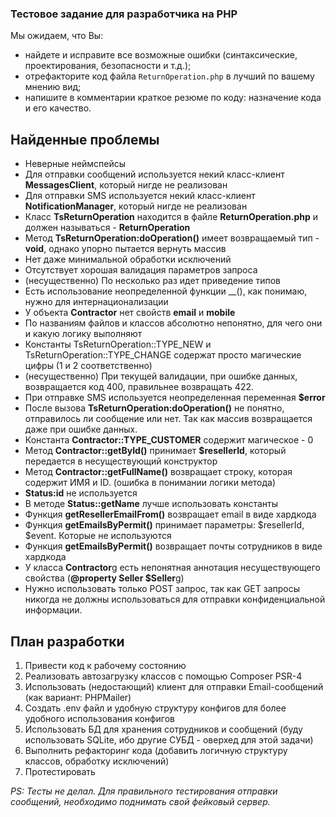 ### Тестовое задание для разработчика на PHP
Мы ожидаем, что Вы:
* найдете и исправите все возможные ошибки (синтаксические, проектирования, безопасности и т.д.);
* отрефакторите код файла `ReturnOperation.php` в лучший по вашему мнению вид;
* напишите в комментарии краткое резюме по коду: назначение кода и его качество.

## Найденные проблемы
* Неверные неймспейсы
* Для отправки сообщений используется некий класс-клиент **MessagesClient**, который нигде не реализован
* Для отправки SMS используется некий класс-клиент **NotificationManager**, который нигде не реализован
* Класс **TsReturnOperation** находится в файле **ReturnOperation.php** и должен называться - **ReturnOperation**
* Метод **TsReturnOperation:doOperation()** имеет возвращаемый тип - **void**, однако упорно пытается вернуть массив
* Нет даже минимальной обработки исключений
* Отсутствует хорошая валидация параметров запроса
* (несущественно) По несколько раз идет приведение типов
* Есть использование неопределенной функции __(), как понимаю, нужно для интернационализации
* У объекта **Contractor** нет свойств **email** и **mobile**
* По названиям файлов и классов абсолютно непонятно, для чего они и какую логику выполняют
* Константы TsReturnOperation::TYPE_NEW и TsReturnOperation::TYPE_CHANGE содержат просто магические цифры (1 и 2 соответственно)
* (несущественно) При текущей валидации, при ошибке данных, возвращается код 400, правильнее возвращать 422.
* При отправке SMS используется неопределенная переменная **$error**
* После вызова **TsReturnOperation:doOperation()** не понятно, отправилось ли сообщение или нет. Так как массив возвращается даже при ошибке данных.
* Константа **Contractor::TYPE_CUSTOMER** содержит магическое - 0
* Метод **Contractor::getById()** принимает **$resellerId**, который передается в несуществующий конструктор
* Метод **Contractor::getFullName()** возвращает строку, которая содержит ИМЯ и ID. (ошибка в понимании логики метода)
* **Status:id** не используется
* В методе **Status::getName** лучше использовать константы
* Функция **getResellerEmailFrom()** возвращает email в виде хардкода
* Функция **getEmailsByPermit()** принимает параметры: $resellerId, $event. Которые не используются
* Функция **getEmailsByPermit()** возвращает почты сотрудников в виде хардкода
* У класса **Contractor**g есть непонятная аннотация несуществующего свойства (**@property Seller $Seller**g)
* Нужно использовать только POST запрос, так как GET запросы никогда не должны использоваться для отправки конфиденциальной информации.

## План разработки
1. Привести код к рабочему состоянию
2. Реализовать автозагрузку классов с помощью Composer PSR-4
3. Использовать (недостающий) клиент для отправки Email-сообщений (как вариант: PHPMailer)
4. Создать .env файл и удобную структуру конфигов для более удобного использования конфигов
5. Использовать БД для хранения сотрудников и сообщений (буду использовать SQLite, ибо другие СУБД - оверхед для этой задачи)
6. Выполнить рефакторинг кода (добавить логичную структуру классов, обработку исключений)
7. Протестировать

_PS: Тесты не делал. Для правильного тестирования отправки сообщений, необходимо поднимать свой фейковый сервер._
